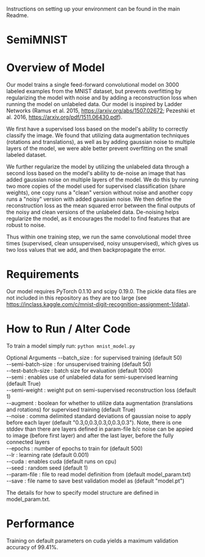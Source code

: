 Instructions on setting up your environment can be found in the main Readme.

# SemiMNIST
Overview of Model
=================
Our model trains a single feed-forward convolutional model on 3000 labeled examples
from the MNIST dataset, but prevents overfitting by regularizing the model with
noise and by adding a reconstruction loss when running the model on unlabeled data.
Our model is inspired by Ladder Networks (Ramus et al. 2015, https://arxiv.org/abs/1507.02672;
Pezeshki et al. 2016, https://arxiv.org/pdf/1511.06430.pdf).

We first have a supervised loss based on the model's ability to correctly classify
the image. We found that utilizing data augmentation techniques (rotations and translations),
as well as by adding gaussian noise to multiple layers of the model, we were able
better prevent overfitting on the small labeled dataset.

We further regularize the model by utilizing the unlabeled data through a second
loss based on the model's ability to de-noise an image that has added gaussian noise
on multiple layers of the model. We do this by running two more copies of the model
used for supervised classification (share weights), one copy runs a "clean" version
without noise and another copy runs a "noisy" version with added gaussian noise.
We then define the reconstruction loss as the mean squared error between the
final outputs of the noisy and clean versions of the unlabeled data.
De-noising helps regularize the model, as it encourages the model to find features
that are robust to noise.

Thus within one training step, we run the same convolutional model three times
(supervised, clean unsupervised, noisy unsupervised), which gives us two loss
values that we add, and then backpropagate the error.

Requirements
============
Our model requires PyTorch 0.1.10 and scipy 0.19.0.
The pickle data files are not included in this repository as they are too large
(see https://inclass.kaggle.com/c/mnist-digit-recognition-assignment-1/data).

How to Run / Alter Code
=======================
To train a model simply run: `python mnist_model.py`

Optional Arguments
  --batch_size : for supervised training (default 50)  
  --semi-batch-size : for unsupervised training (default 50)  
  --test-batch-size : batch size for evaluation (default 1000)  
  --semi : enables use of unlabeled data for semi-supervised learning (default True)  
  --semi-weight : weight put on semi-supervised reconstruction loss (default 1)  
  --augment : boolean for whether to utilize data augmentation (translations and rotations)
              for supervised training (default True)  
  --noise : comma delimited standard deviations of gaussian noise to apply before each layer
            (default "0.3,0,0.3,0.3,0,0.3,0.3"). Note, there is one stddev than there are
            layers defined in param-file b/c noise can be appied to image (before first layer)
            and after the last layer, before the fully connected layers  
  --epochs : number of epochs to train for (default 500)  
  --lr : learning rate (default 0.001)  
  --cuda : enables cuda (default runs on cpu)  
  --seed : random seed (default 1)  
  --param-file : file to read model definition from (default model_param.txt)  
  --save : file name to save best validation model as (default "model.pt")  

The details for how to specify model structure are defined in model_param.txt.

Performance
===========
Training on default parameters on cuda yields a maximum validation accuracy of 99.41%.
